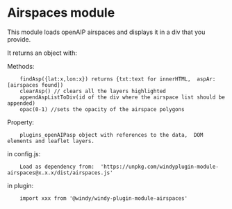 Airspaces module
================

This module loads openAIP airspaces and displays it in a div that you provide.

It returns an object with:

Methods:

        findAsp({lat:x,lon:x}) returns {txt:text for innerHTML,  aspAr:[airspaces found])
        clearAsp() // clears all the layers highlighted
        appendAspListToDiv(id of the div where the airspace list should be appended)
        opac(0-1) //sets the opacity of the airspace polygons

Property:

        plugins_openAIPasp object with references to the data,  DOM elements and leaflet layers.

in config.js:

        Load as dependency from:  'https://unpkg.com/windyplugin-module-airspaces@x.x.x/dist/airspaces.js'

in plugin:

        import xxx from '@windy/windy-plugin-module-airspaces'





